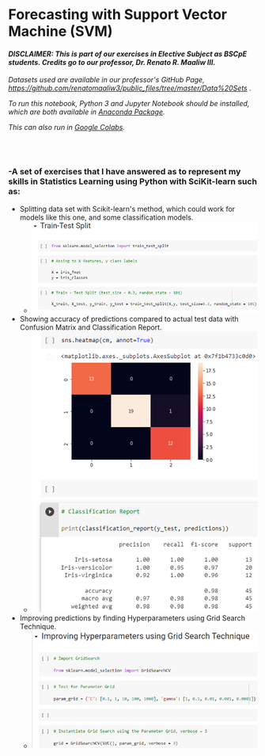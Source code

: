 # Forecasting with Support Vector Machine (SVM)
#### *DISCLAIMER: This is part of our exercises in Elective Subject as BSCpE students. Credits go to our professor, Dr. Renato R. Maaliw III.*
*Datasets used are available in our professor's GitHub Page, https://github.com/renatomaaliw3/public_files/tree/master/Data%20Sets .*

*To run this notebook, Python 3 and Jupyter Notebook should be installed, which are both available in [Anaconda Package](https://www.anaconda.com/products/distribution).*

*This can also run in [Google Colabs](colab.research.google.com).*

<br><br>

### -A set of exercises that I have answered as to represent my skills in Statistics Learning using Python with SciKit-learn such as:
- Splitting data set with Scikit-learn's method, which could work for models like this one, and some classification models.
  - ![](images/show1.PNG)
- Showing accuracy of predictions compared to actual test data with Confusion Matrix and Classification Report.
  - ![](images/show2.PNG)
- Improving predictions by finding Hyperparameters using Grid Search Technique. 
  - ![](images/show3.PNG)
